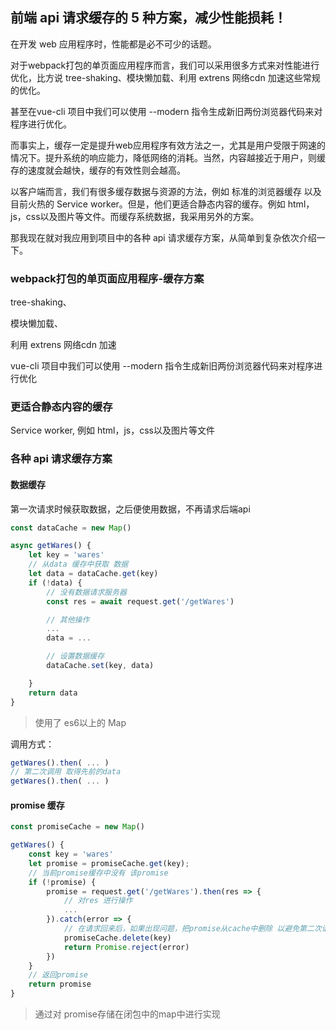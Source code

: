 ## 前端 api 请求缓存的 5 种方案，减少性能损耗！

在开发 web 应用程序时，性能都是必不可少的话题。

对于webpack打包的单页面应用程序而言，我们可以采用很多方式来对性能进行优化，比方说 tree-shaking、模块懒加载、利用 extrens 网络cdn 加速这些常规的优化。

甚至在vue-cli 项目中我们可以使用 --modern 指令生成新旧两份浏览器代码来对程序进行优化。

而事实上，缓存一定是提升web应用程序有效方法之一，尤其是用户受限于网速的情况下。提升系统的响应能力，降低网络的消耗。当然，内容越接近于用户，则缓存的速度就会越快，缓存的有效性则会越高。

以客户端而言，我们有很多缓存数据与资源的方法，例如 标准的浏览器缓存 以及 目前火热的 Service worker。但是，他们更适合静态内容的缓存。例如 html，js，css以及图片等文件。而缓存系统数据，我采用另外的方案。

那我现在就对我应用到项目中的各种 api 请求缓存方案，从简单到复杂依次介绍一下。



### webpack打包的单页面应用程序-缓存方案

tree-shaking、

模块懒加载、

利用 extrens 网络cdn 加速

vue-cli 项目中我们可以使用 --modern 指令生成新旧两份浏览器代码来对程序进行优化

### 更适合静态内容的缓存

Service worker, 例如 html，js，css以及图片等文件

### 各种 api 请求缓存方案

#### 数据缓存

第一次请求时候获取数据，之后便使用数据，不再请求后端api

```js
const dataCache = new Map()

async getWares() {
    let key = 'wares'
    // 从data 缓存中获取 数据
    let data = dataCache.get(key)
    if (!data) {
        // 没有数据请求服务器
        const res = await request.get('/getWares')

        // 其他操作
        ...
        data = ...

        // 设置数据缓存
        dataCache.set(key, data)

    }
    return data
} 
```

>  使用了 es6以上的 Map

调用方式：

```js
getWares().then( ... )
// 第二次调用 取得先前的data
getWares().then( ... )
```

#### promise 缓存

```js
const promiseCache = new Map()

getWares() {
    const key = 'wares'
    let promise = promiseCache.get(key);
    // 当前promise缓存中没有 该promise
    if (!promise) {
        promise = request.get('/getWares').then(res => {
            // 对res 进行操作
            ...
        }).catch(error => {
            // 在请求回来后，如果出现问题，把promise从cache中删除 以避免第二次请求继续出错S
            promiseCache.delete(key)
            return Promise.reject(error)
        })
    }
    // 返回promise
    return promise
}
```

> 通过对 promise存储在闭包中的map中进行实现


